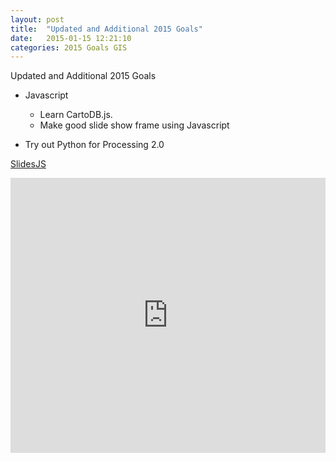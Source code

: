 ```yaml
---
layout: post
title:  "Updated and Additional 2015 Goals"
date:   2015-01-15 12:21:10
categories: 2015 Goals GIS 
---
```




Updated and Additional 2015 Goals

* Javascript
	* Learn CartoDB.js. 
	* Make good slide show frame using Javascript
	
* Try out Python for Processing 2.0 


<!--![GIF](https://dl-web.dropbox.com/get/Public/images/beh_gis_animated_gif_2_download.gif?_subject_uid=36281098&w=AAAE6FL_6TjkPRBTgWQ5LiLzIhlE0y9wH2nuJJmKgSMydw)
-->

[SlidesJS](http://www.slidesjs.com/)

<iframe src="http://nygeog.github.io/index_slide.html" frameborder="0" style="width: 100%; height: 440px" ></iframe>

